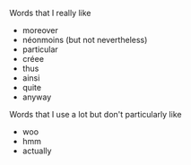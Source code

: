 Words that I really like

* moreover
* néonmoins (but not nevertheless)
* particular
* créee
* thus
* ainsi
* quite
* anyway

Words that I use a lot but don't particularly like

* woo
* hmm
* actually
